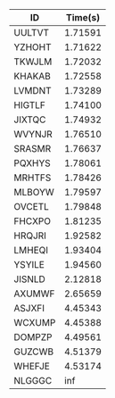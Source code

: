|ID|Time(s)|
|-|-|
|UULTVT|1.71591|
|YZHOHT|1.71622|
|TKWJLM|1.72032|
|KHAKAB|1.72558|
|LVMDNT|1.73289|
|HIGTLF|1.74100|
|JIXTQC|1.74932|
|WVYNJR|1.76510|
|SRASMR|1.76637|
|PQXHYS|1.78061|
|MRHTFS|1.78426|
|MLBOYW|1.79597|
|OVCETL|1.79848|
|FHCXPO|1.81235|
|HRQJRI|1.92582|
|LMHEQI|1.93404|
|YSYILE|1.94560|
|JISNLD|2.12818|
|AXUMWF|2.65659|
|ASJXFI|4.45343|
|WCXUMP|4.45388|
|DOMPZP|4.49561|
|GUZCWB|4.51379|
|WHEFJE|4.53174|
|NLGGGC|inf|
